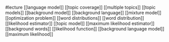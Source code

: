 #lecture
[[language model]]
[[topic coverage]]
[[multiple topics]]
[[topic models]]
[[background model]]
[[background language]]
[[mixture model]]
[[optimization problem]]
[[word distributions]]
[[word distribution]]
[[likelihood estimator]]
[[topic model]]
[[maximum likelihood estimator]]
[[background words]]
[[likelihood function]]
[[background language model]]
[[maximum likelihood]]
